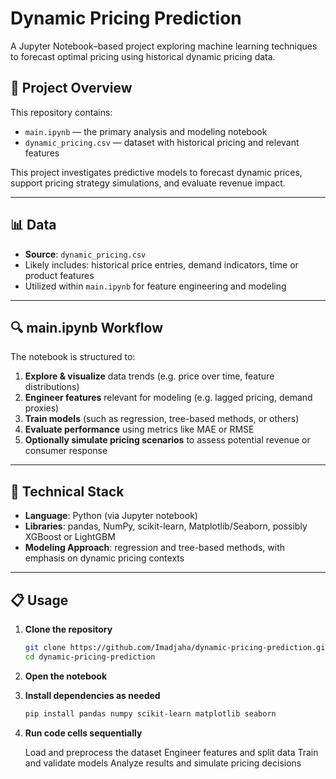 # Dynamic Pricing Prediction

A Jupyter Notebook–based project exploring machine learning techniques to forecast optimal pricing using historical dynamic pricing data.

## 🚀 Project Overview

This repository contains:

- `main.ipynb` — the primary analysis and modeling notebook  
- `dynamic_pricing.csv` — dataset with historical pricing and relevant features

This project investigates predictive models to forecast dynamic prices, support pricing strategy simulations, and evaluate revenue impact.

---

## 📊 Data

- **Source**: `dynamic_pricing.csv`  
- Likely includes: historical price entries, demand indicators, time or product features  
- Utilized within `main.ipynb` for feature engineering and modeling

---

## 🔍 main.ipynb Workflow

The notebook is structured to:

1. **Explore & visualize** data trends (e.g. price over time, feature distributions)  
2. **Engineer features** relevant for modeling (e.g. lagged pricing, demand proxies)  
3. **Train models** (such as regression, tree-based methods, or others)  
4. **Evaluate performance** using metrics like MAE or RMSE  
5. **Optionally simulate pricing scenarios** to assess potential revenue or consumer response

---

## 🧠 Technical Stack

- **Language**: Python (via Jupyter notebook)  
- **Libraries**: pandas, NumPy, scikit-learn, Matplotlib/Seaborn, possibly XGBoost or LightGBM  
- **Modeling Approach**: regression and tree-based methods, with emphasis on dynamic pricing contexts

---

## 📋 Usage

1. **Clone the repository**  
   ```bash
   git clone https://github.com/Imadjaha/dynamic-pricing-prediction.git
   cd dynamic-pricing-prediction
   ```
   
2. **Open the notebook**
3. **Install dependencies as needed**
   ```bash
   pip install pandas numpy scikit-learn matplotlib seaborn
   ```
4. **Run code cells sequentially**

   Load and preprocess the dataset
   Engineer features and split data
   Train and validate models
   Analyze results and simulate pricing decisions
